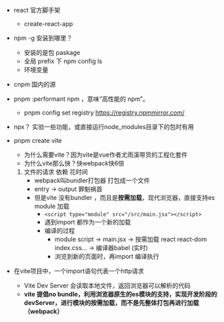 - react 官方脚手架
    - create-react-app
- npm -g 安装到哪里？
    - 安装的是包 paskage
    - 全局 prefix 下  npm config ls
    - 环境变量

- cnpm  国内的源
- pnpm :performant npm ，意味“高性能的 npm”。   
    - pnpm config set registry https://registry.npmmirror.com/

- npx？ 实验一些功能，或直接运行node_modules目录下的包时有用

- pnpm create vite
    - 为什么需要vite？因为vite是vue作者尤雨溪带货的工程化套件
    - 为什么vite那么快？快webpack快6倍
    1. 文件的请求 依赖 花时间
        - webpack叫bundler打包器 打包成一个文件     
        - entry -> output 罪魁祸首
        - 但是vite 没有bundler ，而且是**按需加载**，现代浏览器，直接支持es module 加载 
            - `<script type="module" src="/src/main.jsx"></script>`
            - 遇到import 都作为一个新的加载
            - 编译的过程
                - module script -> main.jsx -> 按需加载 react react-dom index.css... -> 编译器babel (实时)
                - 浏览到新的页面时，再import 编译执行

- 在vite项目中，一个import语句代表一个http请求
    - Vite Dev Server 会读取本地文件，返回浏览器可以解析的代码
    - **vite 提倡no bundle，利用浏览器原生的es模块的支持，实现开发阶段的devServer，进行模块的按需加载，而不是先整体打包再进行加载（webpack）**